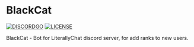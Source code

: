 # BlackCat
[![DISCORDGO](https://img.shields.io/badge/discord--library-DISCORDGO-brightgreen.svg)](https://github.com/bwmarrin/discordgo) 
[![LICENSE](https://img.shields.io/badge/license-Apache--2.0%20-green.svg)](https://opensource.org/licenses/Apache-2.0) 

BlackCat - Bot for LiterallyChat discord server, for add ranks to new users.
